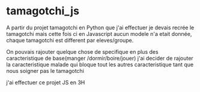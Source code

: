 # tamagotchi_js
A partir du projet tamagotchi en Python que j'ai effectuer je devais recrée le tamagotchi mais cette fois ci en Javascript
aucun modele n'a etait donnée, chaque tamagotchi est different par eleves/groupe.

On pouvais rajouter quelque chose de specifique en plus des caracteristique de base(manger /dormir/boire/jouer) j'ai decider de rajouter la caracteristique malade qui bloque
tout les autres caracteristique tant que nous soigner pas le tamagotchi

j'ai effectuer ce projet JS en 3H
